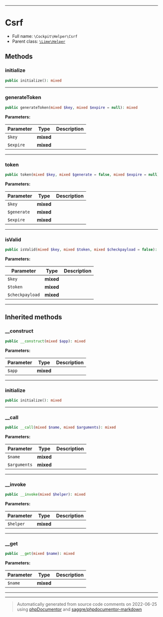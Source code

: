 ***

# Csrf





* Full name: `\Cockpit\Helper\Csrf`
* Parent class: [`\Lime\Helper`](../../Lime/Helper.md)




## Methods


### initialize



```php
public initialize(): mixed
```











***

### generateToken



```php
public generateToken(mixed $key, mixed $expire = null): mixed
```








**Parameters:**

| Parameter | Type | Description |
|-----------|------|-------------|
| `$key` | **mixed** |  |
| `$expire` | **mixed** |  |




***

### token



```php
public token(mixed $key, mixed $generate = false, mixed $expire = null): mixed
```








**Parameters:**

| Parameter | Type | Description |
|-----------|------|-------------|
| `$key` | **mixed** |  |
| `$generate` | **mixed** |  |
| `$expire` | **mixed** |  |




***

### isValid



```php
public isValid(mixed $key, mixed $token, mixed $checkpayload = false): mixed
```








**Parameters:**

| Parameter | Type | Description |
|-----------|------|-------------|
| `$key` | **mixed** |  |
| `$token` | **mixed** |  |
| `$checkpayload` | **mixed** |  |




***


## Inherited methods


### __construct



```php
public __construct(mixed $app): mixed
```








**Parameters:**

| Parameter | Type | Description |
|-----------|------|-------------|
| `$app` | **mixed** |  |




***

### initialize



```php
public initialize(): mixed
```











***

### __call



```php
public __call(mixed $name, mixed $arguments): mixed
```








**Parameters:**

| Parameter | Type | Description |
|-----------|------|-------------|
| `$name` | **mixed** |  |
| `$arguments` | **mixed** |  |




***

### __invoke



```php
public __invoke(mixed $helper): mixed
```








**Parameters:**

| Parameter | Type | Description |
|-----------|------|-------------|
| `$helper` | **mixed** |  |




***

### __get



```php
public __get(mixed $name): mixed
```








**Parameters:**

| Parameter | Type | Description |
|-----------|------|-------------|
| `$name` | **mixed** |  |




***


***
> Automatically generated from source code comments on 2022-06-25 using [phpDocumentor](http://www.phpdoc.org/) and [saggre/phpdocumentor-markdown](https://github.com/Saggre/phpDocumentor-markdown)
